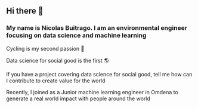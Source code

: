 ## Hi there 👋

### My name is Nicolas Buitrago. I am an environmental engineer focusing on data science and machine learning

Cycling is my second passion :bicyclist:

Data science for social good is the first :earth_americas:

If you have a project covering data science for social good, tell me how can I contribute to create value for the world

Recently, I joined as a Junior machine learning engineer in Omdena to generate a real world impact with people around the world




<!--
**nicolasbuitragob/nicolasbuitragob** is a ✨ _special_ ✨ repository because its `README.md` (this file) appears on your GitHub profile.

Here are some ideas to get you started:

- 🔭 I’m currently working on ...
- 🌱 I’m currently learning ...
- 👯 I’m looking to collaborate on ...
- 🤔 I’m looking for help with ...
- 💬 Ask me about ...
- 📫 How to reach me: ...
- 😄 Pronouns: ...
- ⚡ Fun fact: ...
-->
